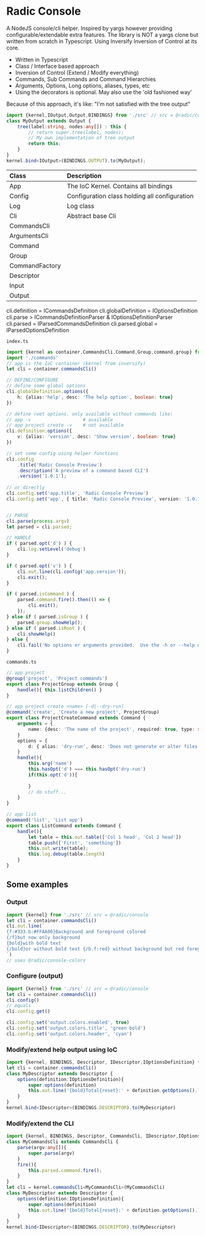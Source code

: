 # Radic Console
A NodeJS console/cli helper. Inspired by yargs however providing configurable/extendable extra features. 
The library is NOT a yargs clone but written from scratch in Typescript. Using Inversify Inversion of Control at its core.
 
- Written in Typescript
- Class / Interface based approach
- Inversion of Control (Extend / Modify everything)
- Commands, Sub Commands and Command Hierarchies
- Arguments, Options, Long options, aliases, types, etc
- Using the decorators is optional. May also use the 'old fashioned way' 

Because of this approach, it's like:
"I'm not satisfied with the tree output"
```typescript
import {kernel,IOutput,Output,BINDINGS} from './src' // src = @radic/console
class MyOutput extends Output {
    tree(label:string, nodes:any[]) : this {
        // return super.tree(label, nodes);
        // My own implementation of tree output
        return this;
    }
}
kernel.bind<IOutput>(BINDINGS.OUTPUT).to(MyOutput);
```



| Class          | Description                                   |
|:---------------|:----------------------------------------------|
| App            | The IoC Kernel. Contains all bindings         |
| Config         | Configuration class holding all configuration |
| Log            | Log class                                     |
| Cli            | Abstract base Cli                             |
| CommandsCli    |                                               |
| ArgumentsCli   |                                               |
| Command        |                                               |
| Group          |                                               |
| CommandFactory |                                               |
| Descriptor     |                                               |
| Input          |                                               |
| Output         |                                               |


cli.definition = ICommandsDefinition
cli.globalDefinition = IOptionsDefinition
cli.parse > ICommandsDefinitionParser & IOptionsDefinitionParser
cli.parsed = IParsedCommandsDefinition
cli.parsed.global = IParsedOptionsDefinition


`index.ts`
```typescript
import {kernel as container,CommandsCli,Command,Group,command,group} from './src' // src = @radic/console
import './commands'
// app is the IoC container (kernel from inversify)
let cli = container.commandsCli()

// DEFINE/CONFIGURE
// define some global options
cli.globalDefinition.options({
    h: {alias:'help', desc: 'The help option', boolean: true}
})

// define root options. only available without commands like: 
// app -v                   # available
// app project create -v    # not available
cli.definition.options({
    v: {alias: 'version', desc: 'Show version', boolean: true}
})

// set some config using helper functions
cli.config
    .title('Radic Console Preview')
    .description('A preview of a command based CLI')
    .version('1.0.1');
    
// or directly
cli.config.set('app.title', 'Radic Console Preview')
cli.config.set('app', { title: 'Radic Console Preview', version: '1.0.1' })


// PARSE
cli.parse(process.argv)
let parsed = cli.parsed;

// HANDLE
if ( parsed.opt('d') ) {
    cli.log.setLevel('debug')
}

if ( parsed.opt('v') ) {
    cli.out.line(cli.config('app.version'));
    cli.exit();
}

if ( parsed.isCommand ) {
    parsed.command.fire().then(() => {
        cli.exit();
    });
} else if ( parsed.isGroup ) {
    parsed.group.showHelp();
} else if ( parsed.isRoot ) {
    cli.showHelp()
} else {
    cli.fail('No options or arguments provided.  Use the -h or --help option to show what can be done')
}
```

`commands.ts`
```typescript
// app project
@group('project', 'Project commands')
export class ProjectGroup extends Group {
    handle(){ this.listChildren() }
}

// app project create <name> [-d|--dry-run]
@command('create', 'Create a new project', ProjectGroup)
export class ProjectCreateCommand extends Command {
    arguments = {
        name: {desc: 'The name of the project', required: true, type: string }
    }
    options = {
        d: { alias: 'dry-run', desc: 'Does not generate or alter files' }
    }
    handle(){
        this.arg('name')
        this.hasOpt('d') === this.hasOpt('dry-run')
        if(this.opt('d')){
        
        }
        // do stuff...
    }
}

// app list
@command('list', 'List app')
export class ListCommand extends Command {
    handle(){
        let table = this.out.table(['Col 1 head', 'Col 2 head'])
        table.push(['First', 'something'])
        this.out.write(table);
        this.log.debug(table.length)
    }
}

```


## Some examples
### Output
```typescript
import {kernel} from './src' // src = @radic/console
let cli = container.commandsCli()
cli.out.line(`
{f:#333.b:#FFAA00}Background and foreground colored 
{/f}but now only background 
{bold}with bold text
{/bold}or without bold text {/b.f:red} without background but red foreground{reset}
`)
// uses @radic/console-colors
```

### Configure (output)
```typescript
import {kernel} from './src' // src = @radic/console
let cli = container.commandsCli()
cli.config()
// equals
cli.config.get()

cli.config.set('output.colors.enabled', true)
cli.config.set('output.colors.title', 'green bold')
cli.config.set('output.colors.header', 'cyan')

```

### Modify/extend help output using IoC                       
```typescript
import {kernel, BINDINGS, Descriptor, IDescriptor,IOptionsDefinition} from './src'  
let cli = container.commandsCli()
class MyDescriptor extends Descriptor {
    options(definition:IOptionsDefinition){
        super.options(definition)
        this.out.line('{bold}Total{reset}:' + definition.getOptions().length)
    }
}
kernel.bind<IDescriptor>(BINDINGS.DESCRIPTOR).to(MyDescriptor)
```


### Modify/extend the CLI                       
```typescript
import {kernel, BINDINGS, Descriptor, CommandsCli, IDescriptor,IOptionsDefinition} from './src'
class MyCommandsCli extends CommandsCli {
    parse(argv:any[]){
        super.parse(argv)
    }
    fire(){
        this.parsed.command.fire();
    }
}
let cli = kernel.commandsCli<MyCommandsCli>(MyCommandsCli)
class MyDescriptor extends Descriptor {
    options(definition:IOptionsDefinition){
        super.options(definition)
        this.out.line('{bold}Total{reset}:' + definition.getOptions().length)
    }
}
kernel.bind<IDescriptor>(BINDINGS.DESCRIPTOR).to(MyDescriptor)
```
